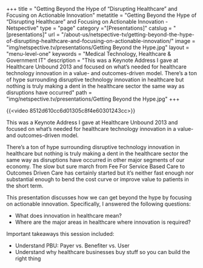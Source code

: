 +++
title = "Getting Beyond the Hype of “Disrupting Healthcare” and Focusing on Actionable Innovation"
metatitle = "Getting Beyond the Hype of “Disrupting Healthcare” and Focusing on Actionable Innovation - Netspective"
type = "page"
category ="[Presentations]"
catslug = "[presentations]"
url = "/about-us/netspective-tv/getting-beyond-the-hype-of-disrupting-healthcare-and-focusing-on-actionable-innovation/"
image = "img/netspective.tv/presentations/Getting Beyond the Hype.jpg"
layout = "menu-level-one"
keywords = "Medical Technology, Healthcare & Government IT"
description = "This was a Keynote Address I gave at Healthcare Unbound 2013 and focused on what’s needed for healthcare technology innovation in a value- and outcomes-driven model. There’s a ton of hype surrounding disruptive technology innovation in healthcare but nothing is truly making a dent in the healthcare sector the same way as disruptions have occurred"
path = "img/netspective.tv/presentations/Getting Beyond the Hype.jpg"
+++

{{<video 8512d610cc6d01305c8f4e60301243cc>}}

This was a Keynote Address I gave at Healthcare Unbound 2013 and focused on what’s needed for healthcare technology innovation in a value- and outcomes-driven model.

There’s a ton of hype surrounding disruptive technology innovation in healthcare but nothing is truly making a dent in the healthcare sector the same way as disruptions have occurred in other major segments of our economy. The slow but sure march from Fee For Service Based Care to Outcomes Driven Care has certainly started but it’s neither fast enough nor substantial enough to bend the cost curve or improve value to patients in the short term.

This presentation discusses how we can get beyond the hype by focusing on actionable innovation. Specifically, I answered the following questions:

* What does innovation in healthcare mean?
* Where are the major areas in healthcare where innovation is required?

Important takeaways this session included:
* Understand PBU: Payer vs. Benefiter vs. User
* Understand why healthcare businesses buy stuff so you can build the right thing
